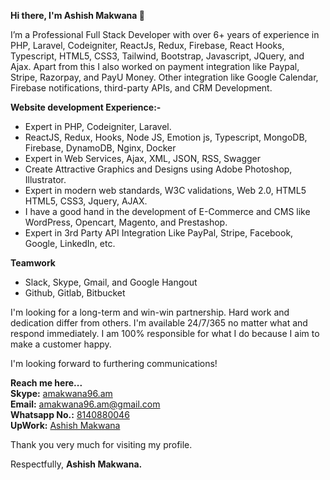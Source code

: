 **Hi there, I'm Ashish Makwana 👋**

I’m a Professional Full Stack Developer with over 6+ years of experience in PHP, Laravel, Codeigniter, ReactJs, Redux, Firebase, React Hooks, Typescript, HTML5, CSS3, Tailwind, Bootstrap, Javascript, JQuery, and Ajax. Apart from this I also worked on payment integration like Paypal, Stripe, Razorpay, and PayU Money. Other integration like Google Calendar, Firebase notifications, third-party APIs, and CRM Development.

**Website development Experience:-** 
<ul>
  <li>Expert in PHP, Codeigniter, Laravel.</li>
  <li>ReactJS, Redux, Hooks, Node JS, Emotion js, Typescript, MongoDB, Firebase, DynamoDB, Nginx, Docker</li>
  <li>Expert in Web Services, Ajax, XML, JSON, RSS, Swagger</li>
  <li>Create Attractive Graphics and Designs using Adobe Photoshop, Illustrator.</li>
  <li>Expert in modern web standards, W3C validations, Web 2.0, HTML5 HTML5,  CSS3, Jquery, AJAX.</li>
  <li>I have a good hand in the development of E-Commerce and CMS like WordPress, Opencart, Magento, and Prestashop.</li>
  <li>Expert in 3rd Party API Integration Like PayPal, Stripe, Facebook, Google, LinkedIn, etc.</li>
</ul>

**Teamwork**
<ul>
  <li>Slack, Skype, Gmail, and Google Hangout </li>
  <li>Github, Gitlab, Bitbucket</li>
</ul>

I'm looking for a long-term and win-win partnership. Hard work and dedication differ from others. I'm available 24/7/365 no matter what and respond immediately. I am 100% responsible for what I do because I aim to make a customer happy.

I'm looking forward to furthering communications!

**Reach me here...**<br>
**Skype:** <a href="https://join.skype.com/invite/RTDdzBdjmDCf">amakwana96.am</a><br>
**Email:** <a href="mailTo:amakwana96.am@gmail.com">amakwana96.am@gmail.com</a><br>
**Whatsapp No.:** <a href="https://wa.me/+918140880046">8140880046</a><br>
**UpWork:** <a href="https://www.upwork.com/freelancers/~01c40fa207d4b03c19">Ashish Makwana</a><br>



Thank you very much for visiting my profile.

Respectfully,
**Ashish Makwana.**

<!---
ashishmakwana96am/ashishmakwana96am is a ✨ special ✨ repository because its `README.md` (this file) appears on your GitHub profile.
You can click the Preview link to take a look at your changes.
--->
